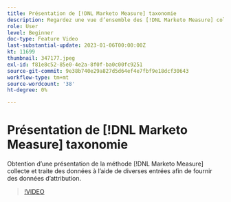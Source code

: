 ```yaml
---
title: Présentation de [!DNL Marketo Measure] taxonomie
description: Regardez une vue d’ensemble des [!DNL Marketo Measure] collecte et traite des données à l’aide de diverses entrées afin de fournir des données d’attribution.
role: User
level: Beginner
doc-type: Feature Video
last-substantial-update: 2023-01-06T00:00:00Z
kt: 11699
thumbnail: 347177.jpeg
exl-id: f81e8c52-85e0-4e2a-8f0f-ba0c00fc9251
source-git-commit: 9e38b740e29a827d5d64ef4e7fbf9e18dcf30643
workflow-type: tm+mt
source-wordcount: '38'
ht-degree: 0%

---
```


# Présentation de [!DNL Marketo Measure] taxonomie

Obtention d’une présentation de la méthode [!DNL Marketo Measure] collecte et traite des données à l’aide de diverses entrées afin de fournir des données d’attribution.

>[!VIDEO](https://video.tv.adobe.com/v/347177/?quality=12&learn=on)
